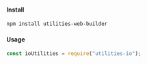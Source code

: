 #### Install
``` bash
npm install utilities-web-builder
```

#### Usage
``` javascript
const ioUtilities = require("utilities-io");
```
